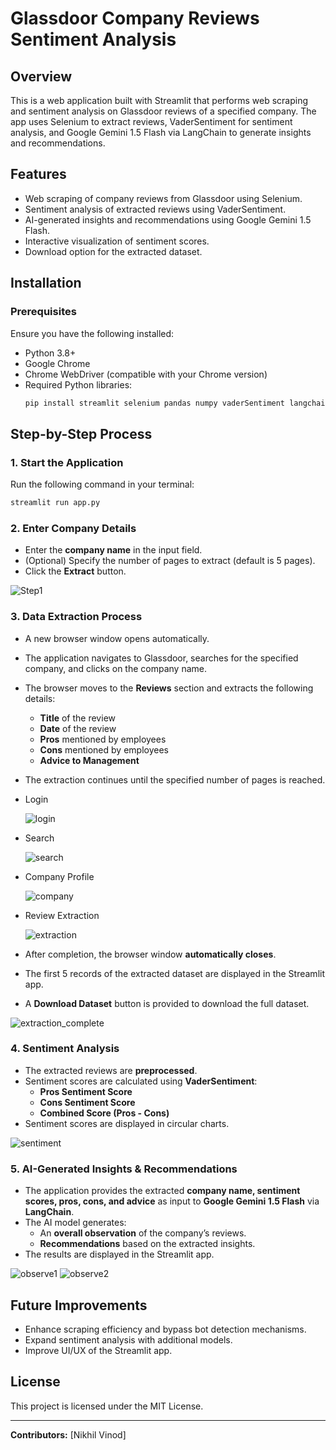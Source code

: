 # Glassdoor Company Reviews Sentiment Analysis

## Overview
This is a web application built with Streamlit that performs web scraping and sentiment analysis on Glassdoor reviews of a specified company. The app uses Selenium to extract reviews, VaderSentiment for sentiment analysis, and Google Gemini 1.5 Flash via LangChain to generate insights and recommendations.

## Features
- Web scraping of company reviews from Glassdoor using Selenium.
- Sentiment analysis of extracted reviews using VaderSentiment.
- AI-generated insights and recommendations using Google Gemini 1.5 Flash.
- Interactive visualization of sentiment scores.
- Download option for the extracted dataset.

## Installation
### Prerequisites
Ensure you have the following installed:
- Python 3.8+
- Google Chrome
- Chrome WebDriver (compatible with your Chrome version)
- Required Python libraries:
  ```sh
  pip install streamlit selenium pandas numpy vaderSentiment langchain google-generativeai
  ```

## Step-by-Step Process

### 1. Start the Application
Run the following command in your terminal:
```sh
streamlit run app.py
```

### 2. Enter Company Details
- Enter the **company name** in the input field.
- (Optional) Specify the number of pages to extract (default is 5 pages).
- Click the **Extract** button.
  
![Step1](Images/typed.png)


### 3. Data Extraction Process
- A new browser window opens automatically.
- The application navigates to Glassdoor, searches for the specified company, and clicks on the company name.
- The browser moves to the **Reviews** section and extracts the following details:
  - **Title** of the review
  - **Date** of the review
  - **Pros** mentioned by employees
  - **Cons** mentioned by employees
  - **Advice to Management**
- The extraction continues until the specified number of pages is reached.
- Login
  
  ![login](Images/login.png)
- Search
  
  ![search](Images/search-result.png)
- Company Profile
  
  ![company](Images/review-tag.png)
- Review Extraction
  
  ![extraction](Images/extraction.png)
- After completion, the browser window **automatically closes**.
- The first 5 records of the extracted dataset are displayed in the Streamlit app.
- A **Download Dataset** button is provided to download the full dataset.
  
![extraction_complete](Images/result-extraction.png)

### 4. Sentiment Analysis
- The extracted reviews are **preprocessed**.
- Sentiment scores are calculated using **VaderSentiment**:
  - **Pros Sentiment Score**
  - **Cons Sentiment Score**
  - **Combined Score (Pros - Cons)**
- Sentiment scores are displayed in circular charts.
  
![sentiment](Images/result-sentiment-1.png)

### 5. AI-Generated Insights & Recommendations
- The application provides the extracted **company name, sentiment scores, pros, cons, and advice** as input to **Google Gemini 1.5 Flash** via **LangChain**.
- The AI model generates:
  - An **overall observation** of the company’s reviews.
  - **Recommendations** based on the extracted insights.
- The results are displayed in the Streamlit app.

![observe1](Images/result-sentiment-2.png)
![observe2](Images/result-sentiment-3.png)

## Future Improvements
- Enhance scraping efficiency and bypass bot detection mechanisms.
- Expand sentiment analysis with additional models.
- Improve UI/UX of the Streamlit app.

## License
This project is licensed under the MIT License.

---
**Contributors:** [Nikhil Vinod]


